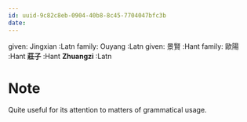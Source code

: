 ```yaml
---
id: uuid-9c82c8eb-0904-40b8-8c45-7704047bfc3b
date: 
---
```


given: Jingxian :Latn
family: Ouyang :Latn
given: 景賢 :Hant
family: 歐陽 :Hant
**莊子** :Hant
**Zhuangzi** :Latn
# Note
Quite useful for its attention to matters of grammatical usage.